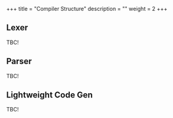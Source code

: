+++
title = "Compiler Structure"
description = ""
weight = 2
+++

## Lexer

TBC!

## Parser

TBC!

## Lightweight Code Gen

TBC!